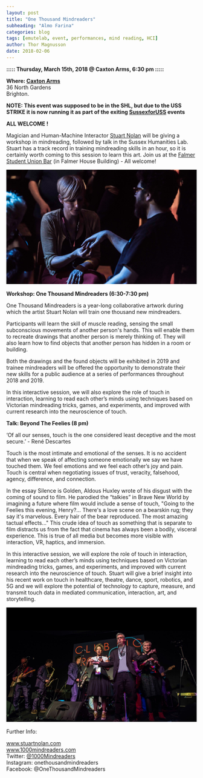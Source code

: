 ```yaml
---
layout: post
title: "One Thousand Mindreaders"
subheading: "Almo Farina"
categories: blog
tags: [emutelab, event, performances, mind reading, HCI]
author: Thor Magnusson
date: 2018-02-06
---
```



<b>::::: Thursday, March 15th, 2018 @ Caxton Arms, 6:30 pm :::::</b>


<b>Where: <a href ="https://www.caxtonarms.co.uk">Caxton Arms</a></b><br>
36 North Gardens <br>
Brighton.<br>


<b>NOTE: This event was supposed to be in the SHL, but due to the USS STRIKE it is now running it as part of the exiting <a href="https://docs.google.com/document/d/1ywtMO06wlxqRXftEGwpUUZQhtXwCyS_i6qWLMW43_eA/edit">SussexforUSS</a> events</b>

<b> ALL WELCOME !</b>

Magician and Human-Machine Interactor <a href="http://stuartnolan.com">Stuart Nolan</a> will be giving a workshop in mindreading, followed by talk in the Sussex Humanities Lab. Stuart has a track record in training mindreading skills in an hour, so it is certainly worth coming to this session to learn this art. Join us at the <a href="https://www.sussexstudent.com/our-campus-services/falmer-bar/">Falmer Student Union Bar</a> (in Falmer House Building) - All welcome!

![MindReaders](/img/mindreaders.jpg)

<b>Workshop: One Thousand Mindreaders (6:30-7:30 pm)</b>

One Thousand Mindreaders is a year-long collaborative artwork during which the artist Stuart Nolan will train one thousand new mindreaders.

Participants will learn the skill of muscle reading, sensing the small subconscious movements of another person's hands. This will enable them to recreate drawings that another person is merely thinking of.
They will also learn how to find objects that another person has hidden in a room or building.

Both the drawings and the found objects will be exhibited in 2019 and trainee mindreaders will be offered the opportunity to demonstrate their new skills for a public audience at a series of performances throughout 2018 and 2019.

In this interactive session, we will also explore the role of touch in interaction, learning to read each other’s minds using techniques based on Victorian mindreading tricks, games, and experiments, and improved with current research into the neuroscience of touch.    

<b>Talk: Beyond The Feelies (8 pm)</b>

‘Of all our senses, touch is the one considered least deceptive and the most secure.’ - René Descartes

Touch is the most intimate and emotional of the senses. It is no accident that when we speak of affecting someone emotionally we say we have touched them. We feel emotions and we feel each other’s joy and pain. Touch is central when negotiating issues of trust, veracity, falsehood, agency, difference, and connection.

In the essay Silence is Golden, Aldous Huxley wrote of his disgust with the coming of sound to film. He parodied the “talkies” in Brave New World by imagining a future where film would include a sense of touch, "Going to the Feelies this evening, Henry?… There's a love scene on a bearskin rug; they say it's marvelous. Every hair of the bear reproduced. The most amazing tactual effects..." This crude idea of touch as something that is separate to film distracts us from the fact that cinema has always been a bodily, visceral experience. This is true of all media but becomes more visible with interaction, VR, haptics, and immersion.  

In this interactive session, we will explore the role of touch in interaction, learning to read each other’s minds using techniques based on Victorian mindreading tricks, games, and experiments, and improved with current research into the neuroscience of touch. Stuart will give a brief insight into his recent work on touch in healthcare, theatre, dance, sport, robotics, and 5G and we will explore the potential of technology to capture, measure, and transmit touch data in mediated communication, interaction, art, and storytelling.

![MindReaders](/img/stuart.jpg)

Further Info:

<a href="www.stuartnolan.com">www.stuartnolan.com</a><br>
<a href ="www.1000mindreaders.com">www.1000mindreaders.com</a><br>
Twitter: <a href="https://twitter.com/1000mindreaders">@1000Mindreaders</a><br>
Instagram: onethousandmindreaders<br>
Facebook: @OneThousandMindreaders<br>
